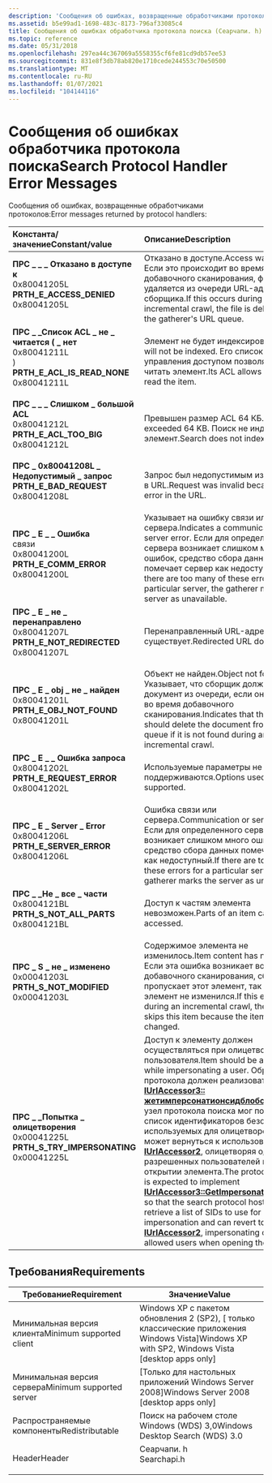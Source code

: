 ```yaml
---
description: 'Сообщения об ошибках, возвращенные обработчиками протоколов:'
ms.assetid: b5e99ad1-1698-483c-8173-796af33085c4
title: Сообщения об ошибках обработчика протокола поиска (Сеарчапи. h)
ms.topic: reference
ms.date: 05/31/2018
ms.openlocfilehash: 297ea44c367069a5558355cf6fe81cd9db57ee53
ms.sourcegitcommit: 831e8f3db78ab820e1710cede244553c70e50500
ms.translationtype: MT
ms.contentlocale: ru-RU
ms.lasthandoff: 01/07/2021
ms.locfileid: "104144116"
---
```

# <a name="search-protocol-handler-error-messages"></a><span data-ttu-id="ba9f5-103">Сообщения об ошибках обработчика протокола поиска</span><span class="sxs-lookup"><span data-stu-id="ba9f5-103">Search Protocol Handler Error Messages</span></span>

<span data-ttu-id="ba9f5-104">Сообщения об ошибках, возвращенные обработчиками протоколов:</span><span class="sxs-lookup"><span data-stu-id="ba9f5-104">Error messages returned by protocol handlers:</span></span>



| <span data-ttu-id="ba9f5-105">Константа/значение</span><span class="sxs-lookup"><span data-stu-id="ba9f5-105">Constant/value</span></span>                                                                                                                                                                                                                                                    | <span data-ttu-id="ba9f5-106">Описание</span><span class="sxs-lookup"><span data-stu-id="ba9f5-106">Description</span></span>                                                                                                                                                                                                                                                                                                                                                                                                                                 |
|:------------------------------------------------------------------------------------------------------------------------------------------------------------------------------------------------------------------------------------------------------------------|:--------------------------------------------------------------------------------------------------------------------------------------------------------------------------------------------------------------------------------------------------------------------------------------------------------------------------------------------------------------------------------------------------------------------------------------------|
| <span id="PRTH_E_ACCESS_DENIED"></span><span id="prth_e_access_denied"></span><dl> <span data-ttu-id="ba9f5-107"><dt>**ПРС \_ \_ \_ Отказано в доступе к**</dt> <dt>0x80041205L</dt></span><span class="sxs-lookup"><span data-stu-id="ba9f5-107"><dt>**PRTH\_E\_ACCESS\_DENIED**</dt> <dt>0x80041205L</dt></span></span> </dl>             | <span data-ttu-id="ba9f5-108">Отказано в доступе.</span><span class="sxs-lookup"><span data-stu-id="ba9f5-108">Access was denied.</span></span> <span data-ttu-id="ba9f5-109">Если это происходит во время добавочного сканирования, файл удаляется из очереди URL-адресов сборщика.</span><span class="sxs-lookup"><span data-stu-id="ba9f5-109">If this occurs during an incremental crawl, the file is deleted from the gatherer's URL queue.</span></span><br/>                                                                                                                                                                                                                                                                                                                |
| <span id="PRTH_E_ACL_IS_READ_NONE"></span><span id="prth_e_acl_is_read_none"></span><dl> <span data-ttu-id="ba9f5-110"><dt>**ПРС \_ \_Список ACL \_ не \_ читается ( \_ нет**</dt> <dt>0x80041211L</dt> )</span><span class="sxs-lookup"><span data-stu-id="ba9f5-110"><dt>**PRTH\_E\_ACL\_IS\_READ\_NONE**</dt> <dt>0x80041211L</dt></span></span> </dl>  | <span data-ttu-id="ba9f5-111">Элемент не будет индексироваться.</span><span class="sxs-lookup"><span data-stu-id="ba9f5-111">Item will not be indexed.</span></span> <span data-ttu-id="ba9f5-112">Его список управления доступом позволяет не читать элемент.</span><span class="sxs-lookup"><span data-stu-id="ba9f5-112">Its ACL allows no one to read the item.</span></span><br/>                                                                                                                                                                                                                                                                                                                                                                |
| <span id="PRTH_E_ACL_TOO_BIG"></span><span id="prth_e_acl_too_big"></span><dl> <span data-ttu-id="ba9f5-113"><dt>**ПРС \_ \_ \_ Слишком \_ большой ACL**</dt> <dt>0x80041212L</dt></span><span class="sxs-lookup"><span data-stu-id="ba9f5-113"><dt>**PRTH\_E\_ACL\_TOO\_BIG**</dt> <dt>0x80041212L</dt></span></span> </dl>                  | <span data-ttu-id="ba9f5-114">Превышен размер ACL 64 КБ.</span><span class="sxs-lookup"><span data-stu-id="ba9f5-114">ACL exceeded 64 KB.</span></span> <span data-ttu-id="ba9f5-115">Поиск не индексирует элемент.</span><span class="sxs-lookup"><span data-stu-id="ba9f5-115">Search does not index the item.</span></span><br/>                                                                                                                                                                                                                                                                                                                                                                              |
| <span id="PRTH_E_BAD_REQUEST"></span><span id="prth_e_bad_request"></span><dl> <span data-ttu-id="ba9f5-116"><dt>**ПРС \_ 0x80041208L \_ Недопустимый \_ запрос**</dt> <dt></dt></span><span class="sxs-lookup"><span data-stu-id="ba9f5-116"><dt>**PRTH\_E\_BAD\_REQUEST**</dt> <dt>0x80041208L</dt></span></span> </dl>                   | <span data-ttu-id="ba9f5-117">Запрос был недопустимым из-за ошибки в URL.</span><span class="sxs-lookup"><span data-stu-id="ba9f5-117">Request was invalid because of an error in the URL.</span></span><br/>                                                                                                                                                                                                                                                                                                                                                                              |
| <span id="PRTH_E_COMM_ERROR"></span><span id="prth_e_comm_error"></span><dl> <span data-ttu-id="ba9f5-118"><dt>**ПРС \_ E \_ \_ Ошибка**</dt> связи <dt>0x80041200L</dt></span><span class="sxs-lookup"><span data-stu-id="ba9f5-118"><dt>**PRTH\_E\_COMM\_ERROR**</dt> <dt>0x80041200L</dt></span></span> </dl>                      | <span data-ttu-id="ba9f5-119">Указывает на ошибку связи или сервера.</span><span class="sxs-lookup"><span data-stu-id="ba9f5-119">Indicates a communication or server error.</span></span> <span data-ttu-id="ba9f5-120">Если для определенного сервера возникает слишком много ошибок, средство сбора данных помечает сервер как недоступный.</span><span class="sxs-lookup"><span data-stu-id="ba9f5-120">If there are too many of these errors for a particular server, the gatherer marks the server as unavailable.</span></span><br/>                                                                                                                                                                                                                                                                          |
| <span id="PRTH_E_NOT_REDIRECTED"></span><span id="prth_e_not_redirected"></span><dl> <span data-ttu-id="ba9f5-121"><dt>**ПРС \_ E \_ не \_ перенаправлено**</dt> <dt>0x80041207L</dt></span><span class="sxs-lookup"><span data-stu-id="ba9f5-121"><dt>**PRTH\_E\_NOT\_REDIRECTED**</dt> <dt>0x80041207L</dt></span></span> </dl>          | <span data-ttu-id="ba9f5-122">Перенаправленный URL-адрес не существует.</span><span class="sxs-lookup"><span data-stu-id="ba9f5-122">Redirected URL does not exist.</span></span><br/>                                                                                                                                                                                                                                                                                                                                                                                                   |
| <span id="PRTH_E_OBJ_NOT_FOUND"></span><span id="prth_e_obj_not_found"></span><dl> <span data-ttu-id="ba9f5-123"><dt>**ПРС \_ E \_ obj \_ не \_ найден**</dt> <dt>0x80041201L</dt></span><span class="sxs-lookup"><span data-stu-id="ba9f5-123"><dt>**PRTH\_E\_OBJ\_NOT\_FOUND**</dt> <dt>0x80041201L</dt></span></span> </dl>            | <span data-ttu-id="ba9f5-124">Объект не найден.</span><span class="sxs-lookup"><span data-stu-id="ba9f5-124">Object not found.</span></span> <span data-ttu-id="ba9f5-125">Указывает, что сборщик должен удалить документ из очереди, если он не найден во время добавочного сканирования.</span><span class="sxs-lookup"><span data-stu-id="ba9f5-125">Indicates that the gatherer should delete the document from the queue if it is not found during an incremental crawl.</span></span><br/>                                                                                                                                                                                                                                                                                          |
| <span id="PRTH_E_REQUEST_ERROR"></span><span id="prth_e_request_error"></span><dl> <span data-ttu-id="ba9f5-126"><dt>**ПРС \_ E \_ \_ Ошибка запроса**</dt> <dt>0x80041202L</dt></span><span class="sxs-lookup"><span data-stu-id="ba9f5-126"><dt>**PRTH\_E\_REQUEST\_ERROR**</dt> <dt>0x80041202L</dt></span></span> </dl>             | <span data-ttu-id="ba9f5-127">Используемые параметры не поддерживаются.</span><span class="sxs-lookup"><span data-stu-id="ba9f5-127">Options used are not supported.</span></span><br/>                                                                                                                                                                                                                                                                                                                                                                                                  |
| <span id="PRTH_E_SERVER_ERROR"></span><span id="prth_e_server_error"></span><dl> <span data-ttu-id="ba9f5-128"><dt>**ПРС \_ E \_ Server \_ Error**</dt> <dt>0x80041206L</dt></span><span class="sxs-lookup"><span data-stu-id="ba9f5-128"><dt>**PRTH\_E\_SERVER\_ERROR**</dt> <dt>0x80041206L</dt></span></span> </dl>                | <span data-ttu-id="ba9f5-129">Ошибка связи или сервера.</span><span class="sxs-lookup"><span data-stu-id="ba9f5-129">Communication or server error.</span></span> <span data-ttu-id="ba9f5-130">Если для определенного сервера возникает слишком много ошибок, средство сбора данных помечает сервер как недоступный.</span><span class="sxs-lookup"><span data-stu-id="ba9f5-130">If there are too many of these errors for a particular server, the gatherer marks the server as unavailable.</span></span><br/>                                                                                                                                                                                                                                                                                      |
| <span id="PRTH_S_NOT_ALL_PARTS"></span><span id="prth_s_not_all_parts"></span><dl> <span data-ttu-id="ba9f5-131"><dt>**ПРС \_ \_Не \_ все \_ части**</dt> <dt>0x8004121BL</dt></span><span class="sxs-lookup"><span data-stu-id="ba9f5-131"><dt>**PRTH\_S\_NOT\_ALL\_PARTS**</dt> <dt>0x8004121BL</dt></span></span> </dl>            | <span data-ttu-id="ba9f5-132">Доступ к частям элемента невозможен.</span><span class="sxs-lookup"><span data-stu-id="ba9f5-132">Parts of an item cannot be accessed.</span></span><br/>                                                                                                                                                                                                                                                                                                                                                                                             |
| <span id="PRTH_S_NOT_MODIFIED"></span><span id="prth_s_not_modified"></span><dl> <span data-ttu-id="ba9f5-133"><dt>**ПРС \_ S \_ не \_ изменено**</dt> <dt>0x00041203L</dt></span><span class="sxs-lookup"><span data-stu-id="ba9f5-133"><dt>**PRTH\_S\_NOT\_MODIFIED**</dt> <dt>0x00041203L</dt></span></span> </dl>                | <span data-ttu-id="ba9f5-134">Содержимое элемента не изменилось.</span><span class="sxs-lookup"><span data-stu-id="ba9f5-134">Item content has not changed.</span></span> <span data-ttu-id="ba9f5-135">Если эта ошибка возникает во время добавочного сканирования, сборщик пропускает этот элемент, так как элемент не изменился.</span><span class="sxs-lookup"><span data-stu-id="ba9f5-135">If this error occurs during an incremental crawl, the gatherer skips this item because the item has not changed.</span></span><br/>                                                                                                                                                                                                                                                                                   |
| <span id="PRTH_S_TRY_IMPERSONATING"></span><span id="prth_s_try_impersonating"></span><dl> <span data-ttu-id="ba9f5-136"><dt>**ПРС \_ \_Попытка \_ олицетворения**</dt> <dt>0x00041225L</dt></span><span class="sxs-lookup"><span data-stu-id="ba9f5-136"><dt>**PRTH\_S\_TRY\_IMPERSONATING**</dt> <dt>0x00041225L</dt></span></span> </dl> | <span data-ttu-id="ba9f5-137">Доступ к элементу должен осуществляться при олицетворении пользователя.</span><span class="sxs-lookup"><span data-stu-id="ba9f5-137">Item should be accessed while impersonating a user.</span></span> <span data-ttu-id="ba9f5-138">Обработчик протокола должен реализовать [**IUrlAccessor3:: жетимперсонатионсидблобс**](/windows/desktop/api/Searchapi/nf-searchapi-iurlaccessor3-getimpersonationsidblobs) , чтобы узел протокола поиска мог получить список идентификаторов безопасности, используемых для олицетворения, и может вернуться к использованию [**IUrlAccessor2**](/windows/desktop/api/Searchapi/nn-searchapi-iurlaccessor2), олицетворяя одного из разрешенных пользователей при открытии элемента.</span><span class="sxs-lookup"><span data-stu-id="ba9f5-138">The protocol handler is expected to implement [**IUrlAccessor3::GetImpersonationSidBlobs**](/windows/desktop/api/Searchapi/nf-searchapi-iurlaccessor3-getimpersonationsidblobs) so that the search protocol host can retrieve a list of SIDs to use for impersonation and can revert to using [**IUrlAccessor2**](/windows/desktop/api/Searchapi/nn-searchapi-iurlaccessor2), impersonating one of the allowed users when opening the item.</span></span> <br/> |



## <a name="requirements"></a><span data-ttu-id="ba9f5-139">Требования</span><span class="sxs-lookup"><span data-stu-id="ba9f5-139">Requirements</span></span>



| <span data-ttu-id="ba9f5-140">Требование</span><span class="sxs-lookup"><span data-stu-id="ba9f5-140">Requirement</span></span> | <span data-ttu-id="ba9f5-141">Значение</span><span class="sxs-lookup"><span data-stu-id="ba9f5-141">Value</span></span> |
|-------------------------------------|----------------------------------------------------------------------------------------|
| <span data-ttu-id="ba9f5-142">Минимальная версия клиента</span><span class="sxs-lookup"><span data-stu-id="ba9f5-142">Minimum supported client</span></span><br/> | <span data-ttu-id="ba9f5-143">Windows XP с пакетом обновления 2 (SP2), \[ только классические приложения Windows Vista\]</span><span class="sxs-lookup"><span data-stu-id="ba9f5-143">Windows XP with SP2, Windows Vista \[desktop apps only\]</span></span><br/>                    |
| <span data-ttu-id="ba9f5-144">Минимальная версия сервера</span><span class="sxs-lookup"><span data-stu-id="ba9f5-144">Minimum supported server</span></span><br/> | <span data-ttu-id="ba9f5-145">\[Только для настольных приложений Windows Server 2008\]</span><span class="sxs-lookup"><span data-stu-id="ba9f5-145">Windows Server 2008 \[desktop apps only\]</span></span><br/>                                   |
| <span data-ttu-id="ba9f5-146">Распространяемые компоненты</span><span class="sxs-lookup"><span data-stu-id="ba9f5-146">Redistributable</span></span><br/>          | <span data-ttu-id="ba9f5-147">Поиск на рабочем столе Windows (WDS) 3,0</span><span class="sxs-lookup"><span data-stu-id="ba9f5-147">Windows Desktop Search (WDS) 3.0</span></span><br/>                                            |
| <span data-ttu-id="ba9f5-148">Header</span><span class="sxs-lookup"><span data-stu-id="ba9f5-148">Header</span></span><br/>                   | <dl> <span data-ttu-id="ba9f5-149"><dt>Сеарчапи. h</dt></span><span class="sxs-lookup"><span data-stu-id="ba9f5-149"><dt>Searchapi.h</dt></span></span> </dl> |



 

 




